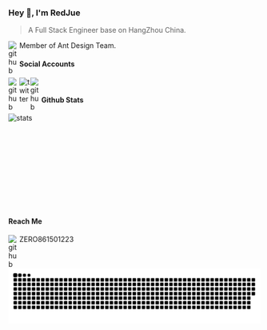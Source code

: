 ### Hey 👋, I'm RedJue 

> A Full Stack Engineer base on HangZhou China.
> <br/>
<picture>
  <source media="(prefers-color-scheme: dark)" srcset="https://cdn.simpleicons.org/antdesign/FFFFFF">
  <source media="(prefers-color-scheme: light)" srcset="https://cdn.simpleicons.org/antdesign/181717">
  <img align="left" alt="github" width="22px" src="https://cdn.simpleicons.org/antdesign/181717" />
</picture> Member of Ant Design Team.

#### Social Accounts
<a href="https://github.com/RedJue" title="github">
  <picture>
    <source media="(prefers-color-scheme: dark)" srcset="https://cdn.simpleicons.org/github/FFFFFF">
    <source media="(prefers-color-scheme: light)" srcset="https://cdn.simpleicons.org/github/181717">
    <img align="left" alt="github" width="22px" src="https://cdn.simpleicons.org/github/181717" />
  </picture>
</a>
<a href="https://twitter.com/pingfj77" title="twitter">
   <picture>
    <source media="(prefers-color-scheme: dark)" srcset="https://cdn.simpleicons.org/twitter/FFFFFF">
    <source media="(prefers-color-scheme: light)" srcset="https://cdn.simpleicons.org/twitter/181717">
    <img align="left" alt="twitter" width="22px" src="https://cdn.simpleicons.org/twitter/181717" />
  </picture>
</a>
<a href="https://www.zhihu.com/people/feng-ji-4-11" title="zhihu">
   <picture>
    <source media="(prefers-color-scheme: dark)" srcset="https://cdn.simpleicons.org/zhihu/FFFFFF">
    <source media="(prefers-color-scheme: light)" srcset="https://cdn.simpleicons.org/zhihu/181717">
    <img align="left" alt="github" width="22px" src="https://cdn.simpleicons.org/zhihu/181717" />
  </picture>
</a>
<br />

#### Github Stats

<picture>
    <source media="(prefers-color-scheme: dark)" srcset="https://github-stats-alpha.vercel.app/api?username=RedJue&cc=161b22&tc=fff&ic=fff&bc=161b22">
    <source media="(prefers-color-scheme: light)" srcset="https://github-stats-alpha.vercel.app/api?username=RedJue&cc=f6f8fa&tc=000&ic=000&bc=f6f8fa">
    <img align="left" alt="stats" src="https://github-stats-alpha.vercel.app/api?username=RedJue&cc=161b22&tc=fff&ic=fff&bc=161b22" />
</picture>

<img  height="185px" />

#### Reach Me

<picture>
    <source media="(prefers-color-scheme: dark)" srcset="https://cdn.simpleicons.org/wechat/FFFFFF">
    <source media="(prefers-color-scheme: light)" srcset="https://cdn.simpleicons.org/wechat/181717">
    <img align="left" alt="github" width="22px" src="https://cdn.simpleicons.org/wechat/181717" />
</picture> ZERO861501223 

<picture>
  <source media="(prefers-color-scheme: dark)" srcset="https://raw.githubusercontent.com/RedJue/RedJue/output/github-contribution-grid-snake-dark.svg">
  <source media="(prefers-color-scheme: light)" srcset="https://raw.githubusercontent.com/RedJue/RedJue/output/github-contribution-grid-snake.svg">
  <img alt="github contribution grid snake animation" src="https://raw.githubusercontent.com/RedJue/RedJue/output/github-contribution-grid-snake.svg">
</picture>

